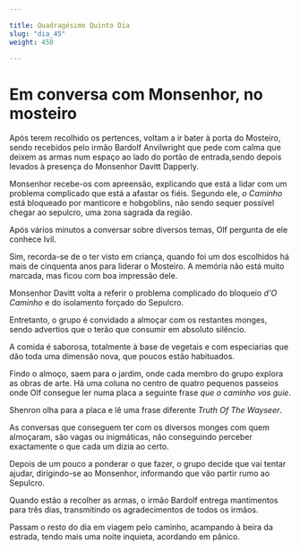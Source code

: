 ```yaml
---

title: Quadragésimo Quinto Dia 
slug: "dia_45"
weight: 450

---
```


# Em conversa com Monsenhor, no mosteiro

Após terem recolhido os pertences, voltam a ir bater à porta do Mosteiro, sendo recebidos pelo irmão Bardolf Anvilwright que pede com calma que deixem as armas num espaço ao lado do portão de entrada,sendo depois levados à presença do Monsenhor Davitt Dapperly.

Monsenhor recebe-os com apreensão, explicando que está a lidar com um problema complicado que está a afastar os fiéis. Segundo ele, *o Caminho* está bloqueado por manticore e hobgoblins, não sendo sequer possível chegar ao sepulcro, uma zona sagrada da região.

Após vários minutos a conversar sobre diversos temas, Olf pergunta de ele conhece Ivil.

Sim, recorda-se de o ter visto em criança, quando foi um dos escolhidos há mais de cinquenta anos para liderar o Mosteiro. A memória não está muito marcada, mas ficou com boa impressão dele.

Monsenhor Davitt volta a referir o problema complicado do bloqueio *d'O Caminho* e do isolamento forçado do Sepulcro.

Entretanto, o grupo é convidado a almoçar com os restantes monges, sendo advertios que o terão que consumir em absoluto silêncio.

A comida é saborosa, totalmente à base de vegetais e com especiarias que dão toda uma dimensão nova, que poucos estão habituados.

Findo o almoço, saem para o jardim, onde cada membro do grupo explora as obras de arte. Há uma coluna no centro de quatro pequenos passeios onde Olf consegue ler numa placa a seguinte frase *que o caminho vos guie*.

Shenron olha para a placa e lê uma frase diferente *Truth Of The Wayseer*.

As conversas que conseguem ter com os diversos monges com quem almoçaram, são vagas ou inigmáticas, não conseguindo perceber exactamente o que cada um dizia ao certo.

Depois de um pouco a ponderar o que fazer, o grupo decide que vai tentar ajudar, dirigindo-se ao Monsenhor, informando que vão partir rumo ao Sepulcro.

Quando estão a recolher as armas, o irmão Bardolf entrega mantimentos para três dias, transmitindo os agradecimentos de todos os irmãos.

Passam o resto do dia em viagem pelo caminho, acampando à beira da estrada, tendo mais uma noite inquieta, acordando em pânico.
